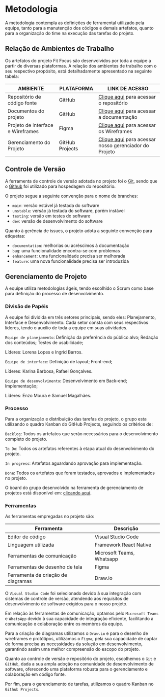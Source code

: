 
# Metodologia

A metodologia contempla as definições de ferramental utilizado pela equipe, tanto para a manutenção dos códigos e demais artefatos, quanto para a organização do time na execução das tarefas do projeto.

## Relação de Ambientes de Trabalho

Os artefatos do projeto Fit Focus são desenvolvidos por toda a equipe a partir de diversas plataformas. A relação dos ambientes de trabalho com o seu respectivo propósito, está detalhadamente apresentado na seguinte tabela:

| AMBIENTE                          | PLATAFORMA      | LINK DE ACESSO                                                                                                                  |
| --------------------------------- | --------------- | ------------------------------------------------------------------------------------------------------------------------------- |
| Repositório de código fonte       | GitHub          | <a href="https://github.com/ICEI-PUC-Minas-PMV-ADS/pmv-ads-2024-1-e3-proj-mov-t6-pmv-ads-2024-1-e3-proj-fitfocus" target="_blank">Clique aqui</a> para acessar o repositório |
| Documentos do projeto             | GitHub          | <a href="https://github.com/ICEI-PUC-Minas-PMV-ADS/pmv-ads-2024-1-e3-proj-mov-t6-pmv-ads-2024-1-e3-proj-fitfocus/tree/main/docs" target="_blank">Clique aqui</a> para acessar a documentação               |
| Projeto de Interface e Wireframes | Figma           | <a href="https://www.figma.com/file/P5qBH94UsWw7I5iaiJguJ0/FitFocus?type=design&node-id=0-1&mode=design&t=kGioFtVTHkXnIso6-0" target="_blank">Clique aqui</a> para acessar os Wireframes           |
| Gerenciamento do Projeto          | GitHub Projects | <a href="https://github.com/orgs/ICEI-PUC-Minas-PMV-ADS/projects/859" target="_blank">Clique aqui</a> para acessar nosso gerenciador do Projeto


## Controle de Versão

A ferramenta de controle de versão adotada no projeto foi o
[Git](https://git-scm.com/), sendo que o [Github](https://github.com)
foi utilizado para hospedagem do repositório.

O projeto segue a seguinte convenção para o nome de branches:

- `main`: versão estável já testada do software
- `unstable`: versão já testada do software, porém instável
- `testing`: versão em testes do software
- `dev`: versão de desenvolvimento do software

Quanto à gerência de issues, o projeto adota a seguinte convenção para
etiquetas:

- `documentation`: melhorias ou acréscimos à documentação
- `bug`: uma funcionalidade encontra-se com problemas
- `enhancement`: uma funcionalidade precisa ser melhorada
- `feature`: uma nova funcionalidade precisa ser introduzida

## Gerenciamento de Projeto

A equipe utiliza metodologias ágeis, tendo escolhido o Scrum como base para definição do processo de desenvolvimento.

### Divisão de Papéis

A equipe foi dividida em três setores principais, sendo eles: Planejamento, Interface e Desenvolvimento. Cada setor consta com seus respectivos líderes, tendo o auxílio de toda a equipe em suas atividades.

`Equipe de planejamento`: Definição da preferência do público alvo; Redação dos conteúdos; Testes de usabilidade;

Líderes: Lorena Lopes e Ingrid Barros.

`Equipe de interface`: Definição de layout; Front-end;

Líderes: Karina Barbosa, Rafael Gonçalves.

`Equipe de desenvolvimento`: Desenvolvimento em Back-end; Implementação;

Líderes: Enzo Moura e Samuel Magalhães.

### Processo

Para a organização e distribuição das tarefas do projeto, o grupo esta utilizando o quadro Kanban do GitHub Projects, seguindo os critérios de:

`Backlog`: Todos os artefatos que serão necessários para o desenvolvimento completo do projeto.

`To Do`: Todos os artefatos referentes à etapa atual do desenvolvimento do projeto.

`In progress`: Artefatos aguardando aprovação para implementação.

`Done`: Todos os artefatos que foram testados, aprovados e implementados no projeto.

O board do grupo desenvolvido na ferramenta de gerenciamento de projetos está disponível em: <a href="https://github.com/orgs/ICEI-PUC-Minas-PMV-ADS/projects/859" target="_blank">clicando aqui</a>.

### Ferramentas

As ferramentas empregadas no projeto são:

| Ferramenta | Descrição | 
| --- | --- | 
| Editor de código    | Visual Studio Code | 
| Linguagem utilizada | Framework React Native |
| Ferramentas de comunicação | Microsoft Teams, Whatsapp | 
| Ferramentas de desenho de tela | Figma |
|  Ferramenta de criação de diagramas | Draw.io |

O `Visual Studio Code` foi selecionado devido à sua integração com sistemas de controle de versão, atendendo aos requisitos de desenvolvimento de software exigidos para o nosso projeto. 

Em relação às ferramentas de comunicação, optamos pelo `Microsoft Teams` e `WhatsApp` devido à sua capacidade de integração eficiente, facilitando a comunicação e colaboração entre os membros da equipe.

Para a criação de diagramas utilizamos o `Draw.io` e para o desenho de wireframes e protótipos, utilizamos o `Figma`, pela sua capacidade de captar de forma precisa as necessidades da solução em desenvolvimento, garantindo assim uma melhor compreensão do escopo do projeto.

Quanto ao controle de versão e repositório do projeto, escolhemos o `Git` e `GitHub`, dada a sua ampla adoção na comunidade de desenvolvimento de software, oferecendo uma plataforma robusta para o gerenciamento e colaboração em código fonte.

Por fim, para o gerenciamento de tarefas, utilizamos o quadro Kanban no `Github Projects`.
